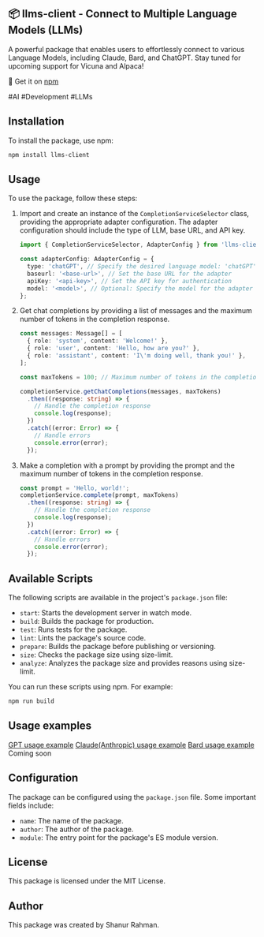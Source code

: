 ## 📦 llms-client - Connect to Multiple Language Models (LLMs)

A powerful package that enables users to effortlessly connect to various Language Models, including Claude, Bard, and ChatGPT. Stay tuned for upcoming support for Vicuna and Alpaca!

🔗 Get it on [npm](https://www.npmjs.com/package/llms-client)

#AI #Development #LLMs

## Installation

To install the package, use npm:

```bash
npm install llms-client
```

## Usage

To use the package, follow these steps:

1. Import and create an instance of the `CompletionServiceSelector` class, providing the appropriate adapter configuration. The adapter configuration should include the type of LLM, base URL, and API key.

   ```typescript
   import { CompletionServiceSelector, AdapterConfig } from 'llms-client';

   const adapterConfig: AdapterConfig = {
     type: 'chatGPT', // Specify the desired language model: 'chatGPT', 'claudeAI', or 'bard'
     baseurl: '<base-url>', // Set the base URL for the adapter
     apiKey: '<api-key>', // Set the API key for authentication
     model: '<model>', // Optional: Specify the model for the adapter (if applicable)
   };
   ```

2. Get chat completions by providing a list of messages and the maximum number of tokens in the completion response.

   ```typescript
   const messages: Message[] = [
     { role: 'system', content: 'Welcome!' },
     { role: 'user', content: 'Hello, how are you?' },
     { role: 'assistant', content: 'I\'m doing well, thank you!' },
   ];

   const maxTokens = 100; // Maximum number of tokens in the completion response

   completionService.getChatCompletions(messages, maxTokens)
     .then((response: string) => {
       // Handle the completion response
       console.log(response);
     })
     .catch((error: Error) => {
       // Handle errors
       console.error(error);
     });
   ```

3. Make a completion with a prompt by providing the prompt and the maximum number of tokens in the completion response.

   ```typescript
   const prompt = 'Hello, world!';
   completionService.complete(prompt, maxTokens)
     .then((response: string) => {
       // Handle the completion response
       console.log(response);
     })
     .catch((error: Error) => {
       // Handle errors
       console.error(error);
     });
   ```

## Available Scripts

The following scripts are available in the project's `package.json` file:

- `start`: Starts the development server in watch mode.
- `build`: Builds the package for production.
- `test`: Runs tests for the package.
- `lint`: Lints the package's source code.
- `prepare`: Builds the package before publishing or versioning.
- `size`: Checks the package size using size-limit.
- `analyze`: Analyzes the package size and provides reasons using size-limit.

You can run these scripts using npm. For example:

```bash
npm run build
```

## Usage examples
[GPT usage example](test/gpt.test.js)
[Claude(Anthropic) usage example](test/claude.test.js)
[Bard usage example](test/bard.test.js) Coming soon

## Configuration

The package can be configured using the `package.json` file. Some important fields include:

- `name`: The name of the package.
- `author`: The author of the package.
- `module`: The entry point for the package's ES module version.

## License

This package is licensed under the MIT License.

## Author

This package was created by Shanur Rahman.